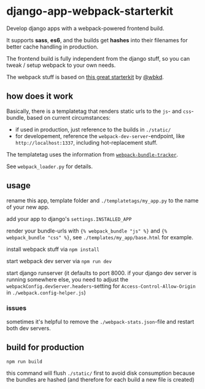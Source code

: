 # django-app-webpack-starterkit

Develop django apps with a webpack-powered frontend build.

It supports **sass**, **es6**, and the builds get **hashes** into their filenames for better cache handling in production.

The frontend build is fully independent from the django stuff, so you can tweak / setup webpack to your own needs.

The webpack stuff is based on [this great starterkit](https://github.com/wbkd/yet-another-webpack-es6-starterkit) by [@wbkd](https://github.com/wbkd).

## how does it work

Basically, there is a templatetag that renders static urls to the `js`- and `css`-bundle, based on current circumstances:
- if used in production, just reference to the builds in `./static/`
- for developement, reference the `webpack-dev-server`-endpoint, like `http://localhost:1337`, including hot-replacement stuff.

The templatetag uses the information from [`webpack-bundle-tracker`](https://github.com/owais/webpack-bundle-tracker).

See `webpack_loader.py` for details.

## usage

rename this app, template folder and `./templatetags/my_app.py` to the name of your new app.

add your app to django's `settings.INSTALLED_APP`

render your bundle-urls with `{% webpack_bundle "js" %}` and `{% webpack_bundle "css" %}`, see `./templates/my_app/base.html` for example.

install webpack stuff via `npm install`

start webpack dev server via `npm run dev`

start django runserver (it defaults to port 8000. if your django dev server is running somewhere else, you need to adjust the `webpackConfig.devServer.headers`-setting for `Access-Control-Allow-Origin` in `./webpack.config-helper.js`)

### issues

sometimes it's helpful to remove the `./webpack-stats.json`-file and restart both dev servers.

## build for production

`npm run build`

this command will flush `./static/` first to avoid disk consumption because the bundles are hashed (and therefore for each build a new file is created)
